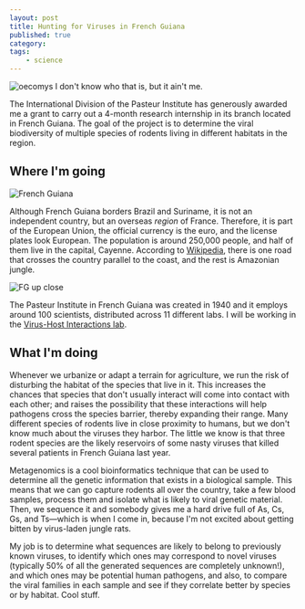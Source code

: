 ```yaml
---
layout: post
title: Hunting for Viruses in French Guiana
published: true
category:
tags:
    - science
---
```



![oecomys](https://lh3.googleusercontent.com/-itApYj3iVm4/UkdibZAnTbI/AAAAAAAAEdE/uG-5SBIlkao/w400-no/Oecomys+marmorae+22jan11+lag+bla+full.JPG)
<span class="caption">I don't know who that is, but it ain't me.</span>

The International Division of the Pasteur Institute has generously awarded me a grant to carry out a 4-month research internship in its branch located in French Guiana. The goal of the project is to determine the viral biodiversity of multiple species of rodents living in different habitats in the region.

<!--excerpt-->

## Where I'm going

![French Guiana](https://lh6.googleusercontent.com/-hqdKNIO68e0/UkdLUP1ghVI/AAAAAAAAEcM/JvNUVAa-my8/w320-h350-no/french_guiana.gif)

Although French Guiana borders Brazil and Suriname, it is not an independent country, but an overseas *region* of France. Therefore, it is part of the European Union, the official currency is the euro, and the license plates look European. The population is around 250,000 people, and half of them live in the capital, Cayenne. According to [Wikipedia](https://en.wikipedia.org/wiki/French_guiana), there is one road that crosses the country parallel to the coast, and the rest is Amazonian jungle.

![FG up close](https://lh6.googleusercontent.com/-9e-Cn_NmC40/UkdMHH1VULI/AAAAAAAAEcg/qh_RpXeeGP0/w350-no/Screen+Shot+2013-09-28+at+5.37.02+PM.png)

The Pasteur Institute in French Guiana was created in 1940 and it employs around 100 scientists, distributed across 11 different labs. I will be working in the [Virus-Host Interactions lab](http://www.pasteur-cayenne.fr/spip/spip.php?article30&lang=fr).

## What I'm doing

Whenever we urbanize or adapt a terrain for agriculture, we run the risk of disturbing the habitat of the species that live in it. This increases the chances that species that don't usually interact will come into contact with each other; and raises the possibility that these interactions will help pathogens cross the species barrier, thereby expanding their range. Many different species of rodents live in close proximity to humans, but we don't know much about the viruses they harbor. The little we know is that three rodent species are the likely reservoirs of some nasty viruses that killed several patients in French Guiana last year.

Metagenomics is a cool bioinformatics technique that can be used to determine all the genetic information that exists in a biological sample. This means that we can go capture rodents all over the country, take a few blood samples, process them and isolate what is likely to viral genetic material. Then, we sequence it and somebody gives me a hard drive full of As, Cs, Gs, and Ts—which is when I come in, because I'm not excited about getting bitten by virus-laden jungle rats.

My job is to determine what sequences are likely to belong to previously known viruses, to identify which ones may correspond to novel viruses (typically 50% of all the generated sequences are completely unknown!), and which ones may be potential human pathogens, and also, to compare the viral families in each sample and see if they correlate better by species or by habitat. Cool stuff.

